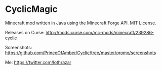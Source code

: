 # CyclicMagic
Minecraft mod written in Java using the Minecraft Forge API.  MIT License.


Releases on Curse: http://mods.curse.com/mc-mods/minecraft/239286-cyclic

Screenshots: https://github.com/PrinceOfAmber/Cyclic/tree/master/promo/screenshots

Me: https://twitter.com/lothrazar


